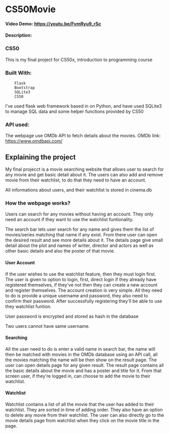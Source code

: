 # CS50Movie
#### Video Demo:  <https://youtu.be/FvmRyu9_rSc>
#### Description:

### CS50
This is my final project for CS50x, introduction to programming course
### Built With:
        Flask
        Bootstrap
        SQLite3
        CS50
I've used flask web framework based in on Python, and have used SQLite3 to manage SQL data and some helper functions provided by CS50

### API used:

The webpage use OMDb API to fetch details about the movies.
OMDb link: https://www.omdbapi.com/


## Explaining the project

My final projecct is a movie searching website that allows user to search for any movie and get basic detail about it. The users can also add and remove movie from their watchlist, to do that they need to have an account.

All informations about users, and their watchlist is stored in cinema.db

### How the webpage works?

Users can search for any movies without having an account. They only need an account if they want to use the watchlist funtionality.

The search bar lets user search for any name and gives them the list of movies/series matching that name if any exist.
From there user can open the desired result and see more details about it. The details page give small detail about the plot and names of writer, director and actors as well as other basic details and also the poster of that movie.

#### User Account

If the user wishes to use the watchlist feature, then they must login first.
The user is given to option to login, first, direct login if they already have registered themselves, if they've not then they can create a new account and register themselves. The account creation is very simple. All they need to do is provide a unique username and password, they also need to confirm their password. After successfully registering they'll be able to use they watchlist funtion.

User password is encrypted and stored as hash in the database

Two users cannot have same username.


#### Searching

All the user need to do is enter a valid name in search bar, the name will then be matched with movies in the OMDb database using an API call, all the movies matching the name will be then show on the result page. The user can open details page for any given result. The result page contains all the basic details about the movie and has a poster and title for it. From that screen user, if they're logged in, can choose to add the movie to their watchlist.

#### Watchlist

Watchlist contains a list of all the movie that the user has added to their watchlist. They are sorted in time of adding order. They also have an option to delete any movie from their watchlist. The user can also directly go to the movie details page from watchlist when they click on the movie title in the page.